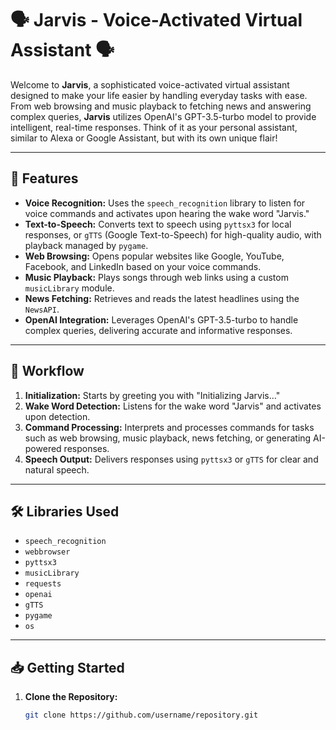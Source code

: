 # 🗣️ **Jarvis - Voice-Activated Virtual Assistant** 🗣️

Welcome to **Jarvis**, a sophisticated voice-activated virtual assistant designed to make your life easier by handling everyday tasks with ease. From web browsing and music playback to fetching news and answering complex queries, **Jarvis** utilizes OpenAI's GPT-3.5-turbo model to provide intelligent, real-time responses. Think of it as your personal assistant, similar to Alexa or Google Assistant, but with its own unique flair!

---

## 🚀 **Features**

- **Voice Recognition:** Uses the `speech_recognition` library to listen for voice commands and activates upon hearing the wake word "Jarvis."
- **Text-to-Speech:** Converts text to speech using `pyttsx3` for local responses, or `gTTS` (Google Text-to-Speech) for high-quality audio, with playback managed by `pygame`.
- **Web Browsing:** Opens popular websites like Google, YouTube, Facebook, and LinkedIn based on your voice commands.
- **Music Playback:** Plays songs through web links using a custom `musicLibrary` module.
- **News Fetching:** Retrieves and reads the latest headlines using the `NewsAPI`.
- **OpenAI Integration:** Leverages OpenAI's GPT-3.5-turbo to handle complex queries, delivering accurate and informative responses.

---

## 🔄 **Workflow**

1. **Initialization:** Starts by greeting you with "Initializing Jarvis…"
2. **Wake Word Detection:** Listens for the wake word "Jarvis" and activates upon detection.
3. **Command Processing:** Interprets and processes commands for tasks such as web browsing, music playback, news fetching, or generating AI-powered responses.
4. **Speech Output:** Delivers responses using `pyttsx3` or `gTTS` for clear and natural speech.

---

## 🛠️ **Libraries Used**

- `speech_recognition`
- `webbrowser`
- `pyttsx3`
- `musicLibrary`
- `requests`
- `openai`
- `gTTS`
- `pygame`
- `os`

---

## 📥 **Getting Started**

1. **Clone the Repository:**

   ```bash
   git clone https://github.com/username/repository.git
